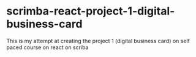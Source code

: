 # scrimba-react-project-1-digital-business-card
This is my attempt at creating the project 1 (digital business card) on self paced course on react on scriba
